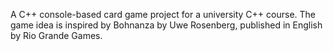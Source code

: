 A C++ console-based card game project for a university C++ course.
The game idea is inspired by Bohnanza by Uwe Rosenberg, published in English by Rio Grande Games. 
